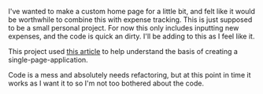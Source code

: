 I've wanted to make a custom home page for a little bit, and felt like it would be worthwhile to combine this with expense tracking. This is just supposed to be a small personal project.
For now this only includes inputting new expenses, and the code is quick an dirty. I'll be adding to this as I feel like it.

This project used [this article](https://www.techomoro.com/how-to-create-a-multi-page-website-with-react-in-5-minutes/) to help understand the basis of creating a single-page-application.

Code is a mess and absolutely needs refactoring, but at this point in time it works as I want it to so I'm not too bothered about the code.
